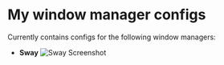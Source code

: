 # <h1>My window manager configs</h1>

Сurrently contains configs for the following window managers:

* **Sway**
![Sway Screenshot](https://github.com/Sunderland93/dotfiles/blob/master/Sway/screenshot.png)
